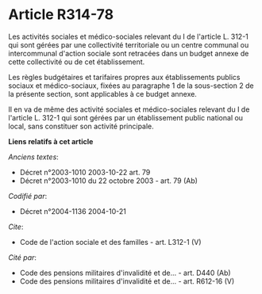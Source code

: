 # Article R314-78

Les activités sociales et médico-sociales relevant du I de l'article L. 312-1 qui sont gérées par une collectivité
territoriale ou un centre communal ou intercommunal d'action sociale sont retracées dans un budget annexe de cette
collectivité ou de cet établissement. 

Les règles budgétaires et tarifaires propres aux établissements publics sociaux et médico-sociaux, fixées au paragraphe 1 de
la sous-section 2 de la présente section, sont applicables à ce budget annexe. 

Il en va de même des activité sociales et médico-sociales relevant du I de l'article L. 312-1 qui sont gérées par un
établissement public national ou local, sans constituer son activité principale.

**Liens relatifs à cet article**

_Anciens textes_:

  - Décret n°2003-1010 2003-10-22 art. 79
  - Décret n°2003-1010 du 22 octobre 2003 - art. 79 (Ab)

_Codifié par_:

  - Décret n°2004-1136 2004-10-21

_Cite_:

  - Code de l'action sociale et des familles - art. L312-1 (V)

_Cité par_:

  - Code des pensions militaires d'invalidité et de... - art. D440 (Ab)
  - Code des pensions militaires d'invalidité et de... - art. R612-16 (V)
